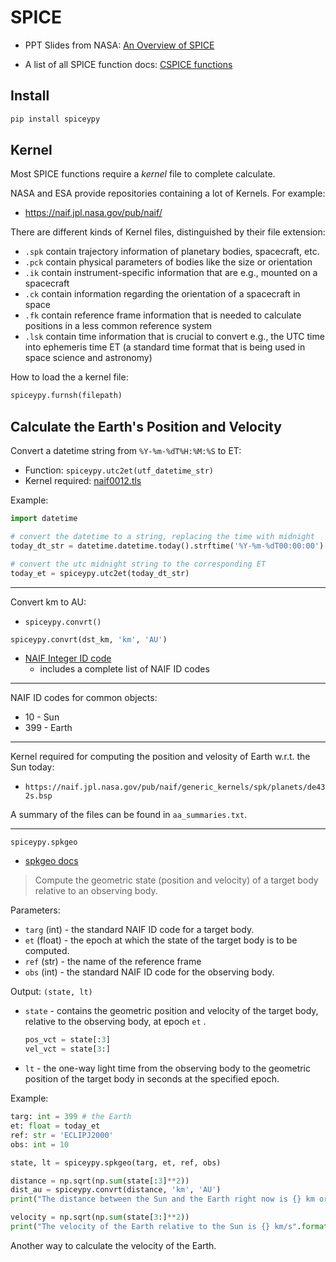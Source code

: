 # SPICE

- PPT Slides from NASA: [An Overview of SPICE](https://naif.jpl.nasa.gov/pub/naif/toolkit_docs/Tutorials/pdf/individual_docs/03_spice_overview.pdf)

- A list of all SPICE function docs: [CSPICE functions](https://naif.jpl.nasa.gov/pub/naif/toolkit_docs/C/cspice/index.html)

## Install

```bash
pip install spiceypy
```

## Kernel

Most SPICE functions require a _kernel_ file to complete calculate.

NASA and ESA provide repositories containing a lot of Kernels. For example:

- https://naif.jpl.nasa.gov/pub/naif/

There are different kinds of Kernel files, distinguished by their file extension:

- `.spk` contain trajectory information of planetary bodies, spacecraft, etc.
- `.pck` contain physical parameters of bodies like the size or orientation
- `.ik` contain instrument-specific information that are e.g., mounted on a spacecraft
- `.ck` contain information regarding the orientation of a spacecraft in space
- `.fk` contain reference frame information that is needed to calculate positions in a less common reference system
- `.lsk` contain time information that is crucial to convert e.g., the UTC time into ephemeris time ET (a standard time format that is being used in space science and astronomy)

How to load the a kernel file:

```python
spiceypy.furnsh(filepath)
```

## Calculate the Earth's Position and Velocity

Convert a datetime string from `%Y-%m-%dT%H:%M:%S` to ET:

- Function: `spiceypy.utc2et(utf_datetime_str)`
- Kernel required: [naif0012.tls](https://naif.jpl.nasa.gov/pub/naif/generic_kernels/lsk/naif0012.tls)

Example:

```python
import datetime

# convert the datetime to a string, replacing the time with midnight
today_dt_str = datetime.datetime.today().strftime('%Y-%m-%dT00:00:00')

# convert the utc midnight string to the corresponding ET
today_et = spiceypy.utc2et(today_dt_str)
```

---

Convert km to AU:

- `spiceypy.convrt()`

```python
spiceypy.convrt(dst_km, 'km', 'AU')

```

- [NAIF Integer ID code](https://naif.jpl.nasa.gov/pub/naif/toolkit_docs/C/req/naif_ids.html)
  - includes a complete list of NAIF ID codes

---

NAIF ID codes for common objects:

- 10 - Sun
- 399 - Earth

---

Kernel required for computing the position and velosity of Earth w.r.t. the Sun today:

- `https://naif.jpl.nasa.gov/pub/naif/generic_kernels/spk/planets/de432s.bsp`

A summary of the files can be found in `aa_summaries.txt`.

---

`spiceypy.spkgeo`

- [spkgeo docs](https://naif.jpl.nasa.gov/pub/naif/toolkit_docs/C/cspice/spkgeo_c.html)

> Compute the geometric state (position and velocity) of a target body relative to an observing body.

Parameters:

- `targ` (int) - the standard NAIF ID code for a target body.
- `et` (float) - the epoch at which the state of the target body is to be computed.
- `ref` (str) - the name of the reference frame
- `obs` (int) - the standard NAIF ID code for the observing body.

Output: `(state, lt)`

- `state` - contains the geometric position and velocity of the target body, relative to the observing body, at epoch `et` .
  ```python
  pos_vct = state[:3]
  vel_vct = state[3:]
  ```
- `lt` - the one-way light time from the observing body to the geometric position of the target body in seconds at the specified epoch.

Example:

```python
targ: int = 399 # the Earth
et: float = today_et
ref: str = 'ECLIPJ2000'
obs: int = 10

state, lt = spiceypy.spkgeo(targ, et, ref, obs)

distance = np.sqrt(np.sum(state[:3]**2))
dist_au = spiceypy.convrt(distance, 'km', 'AU')
print("The distance between the Sun and the Earth right now is {} km or {} AU".format(distance, dist_au))

velocity = np.sqrt(np.sum(state[3:]**2))
print("The velocity of the Earth relative to the Sun is {} km/s".format(velocity))
```

Another way to calculate the velocity of the Earth.